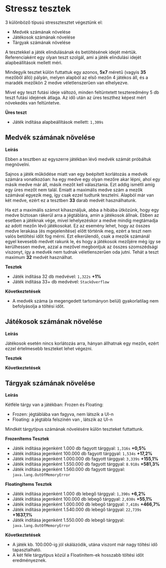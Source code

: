 # Stressz tesztek

3 különböző típusú stressztesztet végeztünk el:
- Medvék számának növelése
- Játékosok számának növelése
- Tárgyak számának növelése

A tesztekkel a játék elindulásának és betöltésének idejét mértük. Referenciaként egy olyan teszt szolgál, ami a játék elindulási idejét alapbeállítások mellett méri.

Mindegyik tesztet külön futtattuk egy azonos, **5x7** méretű (vagyis **35** mezőből álló) pályán, melyen alapból az első mezőn 4 játékos áll, és a maradék mezőkön 2 medve véletlenszerűen van elhelyezve.

Mivel egy teszt futási ideje változó, minden feltüntetett teszteredmény 5 db teszt futási idejének átlaga. Az idő után az üres teszthez képest mért növekedés van feltüntetve.

**Üres teszt**
- Játék indítása alapbeállítások mellett: `1,309s`

## Medvék számának növelése

**Leírás**  

Ebben a tesztben az egyszerre játékban lévő medvék számát próbáltuk megnövelni. 

Sajnos a játék működése miatt van egy beépített korlátozás a medvék számára vonatkozóan: ha egy medve egy olyan mezőre akar lépni, ahol egy másik medve már áll, másik mezőt kell választania. Ezt addig ismétli amíg egy üres mezőt nem talál. Emiatt a maximális medve szám a mezők számával egyezik meg, így csak ezzel tudtunk tesztelni. Alapból már van két medve, ezért ez a tesztben **33** darab medvét használhatunk.

Ha ezt a maximális számot kihasználjuk, abba a hibába ütközünk, hogy egy medve biztosan rákerül arra a jégtáblára, amin a játékosok állnak. Ebben az esetben a játéknak vége, mivel lehelyezéskor a medve mindig megtámadja az adott mezőn lévő játékosokat. Ez az esemény lehet, hogy az összes medve lerakása (és mgejelenítése) előtt történik meg, ezért a teszt nem valós betöltési időt fog mérni. Ezt elkerülendő, csak a mezők számánál egyel kevesebb medvét rakunk le, és hogy a játékosok mezőjére még így se kerülhessen medve, azzal a mezővel megbontjuk az összes szomszédsági viszonyt, így a medvék nem tudnak véletlenszerűen oda jutni. Tehát a teszt maximum **32** medvét használhat.

**Tesztek**

- Játék indítása 32 db medvével: `1,322s` **+1%**
- Játék indítása 33+ db medvével: `StackOverflow`

**Következtetések**

- A medvék száma (a megengedett tartományon belül) gyakorlatilag nem befolyásolja a töltési időt.

## Játékosok számának növelése

**Leírás**  

Játékosok esetén nincs korlátozás arra, hányan állhatnak egy mezőn, ezért ezzel értelmesebb teszteket lehet végezni.  

**Tesztek**

**Következtetések**

## Tárgyak számának növelése

**Leírás**  

Kétféle tárgy van a játékban: Frozen és Floating:
- Frozen: jégtáblába van fagyva, nem látszik a UI-n  
- Floating: a jégtábla felszínén van , látszik az UI-n

Mindkét tárgytípus számának növelésére külön teszteket futtattunk.

**FrozenItems Tesztek**

- Játék indítása jegenként 1.000 db fagyott tárggyal: `1,316s` **+0,5%**
- Játék indítása jegenként 100.000 db fagyott tárggyal: `1,534s` **+17,2%**
- Játék indítása jegenként 1.000.000 db fagyott tárggyal: `3,339s` **+155,1%**
- Játék indítása jegenként 1.550.000 db fagyott tárggyal: `8.918s` **+581,3%**
- Játék indítása jegenként 1.560.000 db fagyott tárggyal: `java.lang.OutOfMemoryError`

**FloatingItems Tesztek**

- Játék indítása jegenként 1.000 db lebegő tárggyal: `1,390s` **+6,2%**
- Játék indítása jegenként 100.000 db lebegő tárggyal: `2,030s` **+55,1%**
- Játék indítása jegenként 1.000.000 db lebegő tárggyal: `7,418s` **+466,7%**
- Játék indítása jegenként 1.540.000 db lebegő tárggyal: `22,739s` **+1637,1%**
- Játék indítása jegenként 1.550.000 db lebegő tárggyal: `java.lang.OutOfMemoryError`

**Következtetések**

- A játék kb. 100.000-ig jól skálázódik, utána viszont már nagy töltési idő tapasztalható.
- A két féle tárgytípus közül a FloatinItem-ek hosszabb töltési időt eredményeznek.
